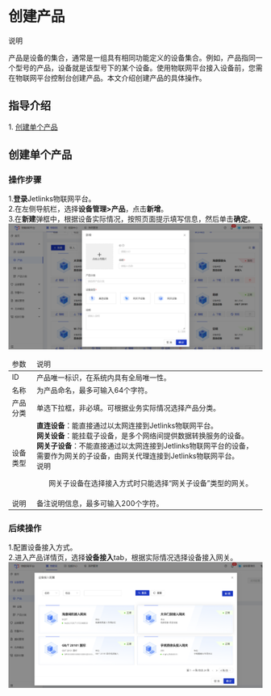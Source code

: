 # 创建产品

<div class='explanation primary'>
  <p class='explanation-title-warp'>
    <span class='iconfont icon-bangzhu explanation-icon'></span>
    <span class='explanation-title font-weight'>说明</span>
  </p>
 产品是设备的集合，通常是一组具有相同功能定义的设备集合。例如，产品指同一个型号的产品，设备就是该型号下的某个设备。使用物联网平台接入设备前，您需在物联网平台控制台创建产品。本文介绍创建产品的具体操作。 
</div>

## 指导介绍

  <p>1. <a href="/Device_access/Create_product3.1.html#创建单个产品" >创建单个产品</a></p>

## 创建单个产品

### 操作步骤
1.**登录**Jetlinks物联网平台。</br>
2.在左侧导航栏，选择**设备管理>产品**，点击**新增**。</br>
3.在**新建**弹框中，根据设备实际情况，按照页面提示填写信息，然后单击**确定**。</br>
![](./img/04.png)
<table class='table'>
        <thead>
            <tr>
              <td>参数</td>
              <td>说明</td>
            </tr>
        </thead>
        <tbody>
          <tr>
            <td>ID</td>
            <td>产品唯一标识，在系统内具有全局唯一性。</td>
          </tr>
          <tr>
            <td>名称</td>
            <td>为产品命名，最多可输入64个字符。</td>
          </tr>
          <tr>
            <td>产品分类</td>
            <td>单选下拉框，非必填。可根据业务实际情况选择产品分类。</td>
          </tr>
              <tr>
            <td>设备类型</td>
            <td><span style='font-weight:600'>直连设备</span>：能直接通过以太网连接到Jetlinks物联网平台。<br /><span style='font-weight:600'>网关设备</span>：能挂载子设备，是多个网络间提供数据转换服务的设备。<br /><span style='font-weight:600'>网关子设备</span>：不能直接通过以太网连接到Jetlinks物联网平台的设备，需要作为网关的子设备，由网关代理连接到Jetlinks物联网平台。<br />
<div class='explanation info no-border'>
    <span class='explanation-title font-weight'>说明</span>
    <ul>
网关子设备在选择接入方式时只能选择“网关子设备”类型的网关。
    </ul>
  </div>
</td>
          </tr>
                  <tr>
            <td>说明</td>
            <td>备注说明信息，最多可输入200个字符。</td>
          </tr>
          </tbody>
</table>

### 后续操作
1.配置设备接入方式。</br>
2.进入产品详情页，选择**设备接入**tab，根据实际情况选择设备接入网关。</br>
![](./img/05.png)

</div>